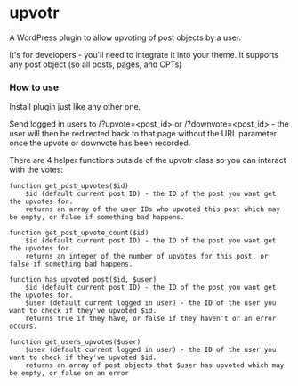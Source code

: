 # upvotr
A WordPress plugin to allow upvoting of post objects by a user.

It's for developers - you'll need to integrate it into your theme. It supports any post object (so all posts, pages, and CPTs)

### How to use

Install plugin just like any other one.

Send logged in users to <any wordpress url>/?upvote=<post_id> or /?downvote=<post_id> - the user will then be redirected back to that page without the URL parameter once the upvote or downvote has been recorded.

There are 4 helper functions outside of the upvotr class so you can interact with the votes:

```
function get_post_upvotes($id)
	$id (default current post ID) - the ID of the post you want get the upvotes for.
	returns an array of the user IDs who upvoted this post which may be empty, or false if something bad happens.
```

```
function get_post_upvote_count($id)
	$id (default current post ID) - the ID of the post you want get the upvotes for.
	returns an integer of the number of upvotes for this post, or false if something bad happens.
```

```
function has_upvoted_post($id, $user)
	$id (default current post ID) - the ID of the post you want get the upvotes for.
	$user (default current logged in user) - the ID of the user you want to check if they've upvoted $id.
	returns true if they have, or false if they haven't or an error occurs.
```

```
function get_users_upvotes($user)
	$user (default current logged in user) - the ID of the user you want to check if they've upvoted $id.
	returns an array of post objects that $user has upvoted which may be empty, or false on an error
```
